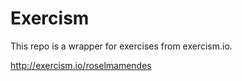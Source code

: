 # Exercism

This repo is a wrapper for exercises from exercism.io.

http://exercism.io/roselmamendes